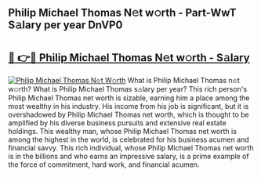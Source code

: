## Philip Michael Thomas N𝚎t w𝚘rth - Part-WwT S𝚊lary per year DnVP0

# <h2><a href="http://gc2ib9v.nevu.top/?p=Philip+Michael+Thomas">🔗 👉🔴 Philip Michael Thomas N𝚎t w𝚘rth - S𝚊lary</a></h2>

[![Philip Michael Thomas N𝚎t W𝚘rth](https://i.imgur.com/Oavwk0R.jpeg)](http://gc2ib9v.nevu.top/?p=Philip+Michael+Thomas)
What is Philip Michael Thomas n𝚎t w𝚘rth? What is Philip Michael Thomas s𝚊lary per year?
This rich person's Philip Michael Thomas net worth is sizable, earning him a place among the most wealthy in his industry. His income from his job is significant, but it is overshadowed by Philip Michael Thomas net worth, which is thought to be amplified by his diverse business pursuits and extensive real estate holdings. This wealthy man, whose Philip Michael Thomas net worth is among the highest in the world, is celebrated for his business acumen and financial savvy. This rich individual, whose Philip Michael Thomas net worth is in the billions and who earns an impressive salary, is a prime example of the force of commitment, hard work, and financial acumen.
